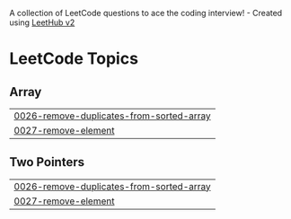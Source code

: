 A collection of LeetCode questions to ace the coding interview! - Created using [LeetHub v2](https://github.com/arunbhardwaj/LeetHub-2.0)
<!---LeetCode Topics Start-->
# LeetCode Topics
## Array
|  |
| ------- |
| [0026-remove-duplicates-from-sorted-array](https://github.com/5alvh/LeetCode/tree/master/0026-remove-duplicates-from-sorted-array) |
| [0027-remove-element](https://github.com/5alvh/LeetCode/tree/master/0027-remove-element) |
## Two Pointers
|  |
| ------- |
| [0026-remove-duplicates-from-sorted-array](https://github.com/5alvh/LeetCode/tree/master/0026-remove-duplicates-from-sorted-array) |
| [0027-remove-element](https://github.com/5alvh/LeetCode/tree/master/0027-remove-element) |
<!---LeetCode Topics End-->